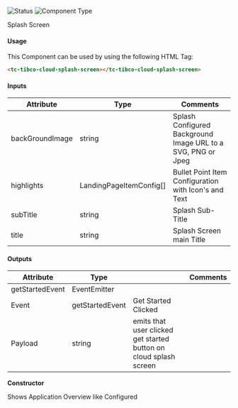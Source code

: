 
![Status][auto] ![Component Type][major] <!--Component Meta {"created_by":"HP", "reviewed_by":"Auto", "last_modified_by":"Auto", "comment":"none"} Component Meta -->


<p>Splash Screen</p>



#### Usage


This Component can be used by using the following HTML Tag:

```html
<tc-tibco-cloud-splash-screen></tc-tibco-cloud-splash-screen>
```

#### Inputs

Attribute | Type | Comments
--- | --- | ---
backGroundImage | string | Splash Configured Background Image URL to a SVG, PNG or Jpeg
highlights | LandingPageItemConfig[] | Bullet Point Item Configuration with Icon&#39;s and Text
subTitle | string | Splash Sub-Title
title | string | Splash Screen main Title

#### Outputs

Attribute | Type |   | Comments
--- | --- | --- | ---
getStartedEvent | EventEmitter<string> |   |  
  | Event |  getStartedEvent  |  Get Started Clicked
  | Payload |  string  |  emits that user clicked get started button on cloud splash screen


<b>Constructor</b>


<p>Shows Application Overview like Configured</p>




[auto]: https://img.shields.io/badge/Status-auto%20generated-lightgrey.svg?style=flat "auto generated"

[manually]: https://img.shields.io/badge/Status-manually%20created-yellow.svg?style=flat "manually created"

[draft]: https://img.shields.io/badge/Status-draft-red.svg?style=flat "draft"

[review]: https://img.shields.io/badge/Status-need%20review-yellowgreen.svg?style=flat "need review"

[review done]: https://img.shields.io/badge/Status-review%20done-green.svg?style=flat "review done"

[finalized]: https://img.shields.io/badge/Status-finalized-brightgreen.svg?style=flat "finalized"

[top]: https://img.shields.io/badge/Component%20Type-Top-blue.svg?style=flat "top Component"

[major]: https://img.shields.io/badge/Component%20Type-major%20Component-blue.svg?style=flat "major Component"

[minor]: https://img.shields.io/badge/Component%20Type-minor%20Component-blue.svg?style=flat "minor Component"



